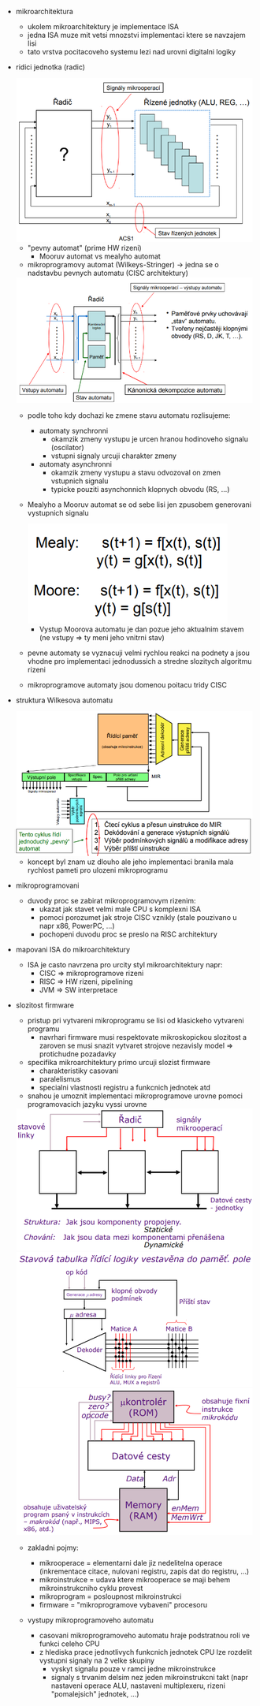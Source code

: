- mikroarchitektura
  - ukolem mikroarchitektury je implementace ISA
  - jedna ISA muze mit vetsi mnozstvi implementaci ktere se navzajem lisi
  - tato vrstva pocitacoveho systemu lezi nad urovni digitalni logiky

- ridici jednotka (radic)

  <img src="../img/07/01.png">

  - "pevny automat" (prime HW rizeni)
    - Mooruv automat vs mealyho automat
  - mikroprogramovy automat (Wilkeys-Stringer) -> jedna se o nadstavbu pevnych automatu (CISC architektury)

  <img src="../img/07/02.png">

  - podle toho kdy dochazi ke zmene stavu automatu rozlisujeme:
    - automaty synchronni
      - okamzik zmeny vystupu je urcen hranou hodinoveho signalu (oscilator)
      - vstupni signaly urcuji charakter zmeny
    - automaty asynchronni
      - okamzik zmeny vystupu a stavu odvozoval on zmen vstupnich signalu
      - typicke pouziti asynchonnich klopnych obvodu (RS, ...)

  - Mealyho a Mooruv automat se od sebe lisi jen zpusobem generovani vystupnich signalu

    <img src="../img/07/03.png">

    - Vystup Moorova automatu je dan pozue jeho aktualnim stavem (ne vstupy => ty meni jeho vnitrni stav)
  - pevne automaty se vyznacuji velmi rychlou reakci na podnety a jsou vhodne pro implementaci jednodussich a stredne slozitych algoritmu rizeni
  - mikroprogramove automaty jsou domenou poitacu tridy CISC

- struktura Wilkesova automatu

  <img src="../img/07/04.png">

  - koncept byl znam uz dlouho ale jeho implementaci branila mala rychlost pameti pro ulozeni mikroprogramu

- mikroprogramovani
  - duvody proc se zabirat mikroprogramovym rizenim:
    - ukazat jak stavet velmi male CPU s komplexni ISA
    - pomoci porozumet jak stroje CISC vznikly (stale pouzivano u napr x86, PowerPC, ...)
    - pochopeni duvodu proc se preslo na RISC architektury

- mapovani ISA do mikroarchitektury
  - ISA je casto navrzena pro urcity styl mikroarchitektury napr:
    - CISC => mikroprogramove rizeni
    - RISC => HW rizeni, pipelining
    - JVM => SW interpretace

- slozitost firmware
  - pristup pri vytvareni mikroprogramu se lisi od klasickeho vytvareni programu
    - navrhari firmware musi respektovate mikroskopickou slozitost a zaroven se musi snazit vytvaret strojove nezavisly model => protichudne pozadavky
  - specifika mikroarchitektury primo urcuji slozist firmware
    - charakteristiky casovani
    - paralelismus
    - specialni vlastnosti registru a funkcnich jednotek atd
  - snahou je umoznit implementaci mikroprogramove urovne pomoci programovacich jazyku vyssi urovne

  <img src="../img/07/05.png">

  <img src="../img/07/06.png">

  <img src="../img/07/07.png">

  - zakladni pojmy:
    - mikrooperace = elementarni dale jiz nedelitelna operace (inkrementace citace, nulovani registru, zapis dat do registru, ...)
    - mikroinstrukce = udava ktere mikrooperace se maji behem mikroinstrukcniho cyklu provest
    - mikroprogram = posloupnost mikroinstrukci
    - firmware = "mikroprogramove vybaveni" procesoru

  - vystupy mikroprogramoveho automatu
    - casovani mikroprogramoveho automatu hraje podstratnou roli ve funkci celeho CPU
    - z hlediska prace jednotlivych funkcnich jednotek CPU lze rozdelit vystupni signaly na 2 velke skupiny
      - vyskyt signalu pouze v ramci jedne mikroinstrukce
      - signaly s trvanim delsim nez jeden mikroinstrukcni takt (napr nastaveni operace ALU, nastaveni multiplexeru, rizeni "pomalejsich" jednotek, ...)
